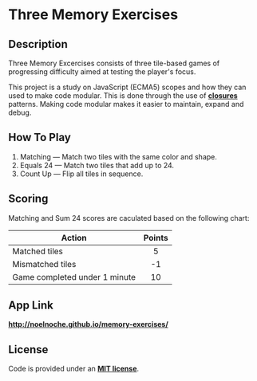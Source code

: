 Three Memory Exercises
===


Description
---
Three Memory Excercises consists of three tile-based games of progressing difficulty aimed at testing the player's focus.

This project is a study on JavaScript (ECMA5) scopes and how they can used to make code modular. This is done through the use of **[closures](https://en.wikipedia.org/wiki/Closure_(computer_programming))** patterns. Making code modular makes it easier to maintain, expand and debug. 


How To Play
---
1. Matching &mdash; Match two tiles with the same color and shape.
2. Equals 24 &mdash; Match two tiles that add up to 24.
3. Count Up &mdash; Flip all tiles in sequence.


Scoring
---
Matching and Sum 24 scores are caculated based on the following chart:  

| Action                        | Points |
|-------------------------------|:------:|
| Matched tiles                 |    5   |
| Mismatched tiles              |   -1   |
| Game completed under 1 minute |   10   |


App Link
---
**<http://noelnoche.github.io/memory-exercises/>**


License
---
Code is provided under an **[MIT license](https://github.com/noelnoche/memory-exercises/blob/gh-pages/LICENSE.md)**.
